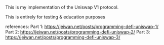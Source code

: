This is my implementation of the Uniswap V1 protocol.

This is entirely for testing & education purposes

references:
Part 1: https://jeiwan.net/posts/programming-defi-uniswap-1/
Part 2: https://jeiwan.net/posts/programming-defi-uniswap-2/
Part 3: https://jeiwan.net/posts/programming-defi-uniswap-3/